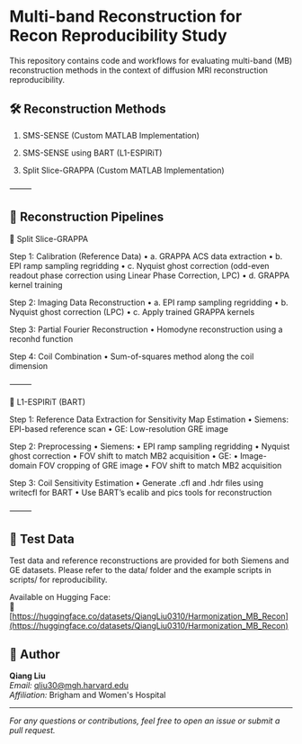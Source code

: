 # Multi-band Reconstruction for Recon Reproducibility Study

This repository contains code and workflows for evaluating multi-band (MB) reconstruction methods in the context of diffusion MRI reconstruction reproducibility.

## 🛠 Reconstruction Methods

1. SMS-SENSE (Custom MATLAB Implementation)

2. SMS-SENSE using BART (L1-ESPIRiT)

3. Split Slice-GRAPPA (Custom MATLAB Implementation)

⸻

## 🧾 Reconstruction Pipelines

🔹 Split Slice-GRAPPA

Step 1: Calibration (Reference Data)
	•	a. GRAPPA ACS data extraction
	•	b. EPI ramp sampling regridding
	•	c. Nyquist ghost correction (odd-even readout phase correction using Linear Phase Correction, LPC)
	•	d. GRAPPA kernel training

Step 2: Imaging Data Reconstruction
	•	a. EPI ramp sampling regridding
	•	b. Nyquist ghost correction (LPC)
	•	c. Apply trained GRAPPA kernels

Step 3: Partial Fourier Reconstruction
	•	Homodyne reconstruction using a reconhd function

Step 4: Coil Combination
	•	Sum-of-squares method along the coil dimension

⸻

🔹 L1-ESPIRiT (BART)

Step 1: Reference Data Extraction for Sensitivity Map Estimation
	•	Siemens: EPI-based reference scan
	•	GE: Low-resolution GRE image

Step 2: Preprocessing
	•	Siemens:
	•	EPI ramp sampling regridding
	•	Nyquist ghost correction
	•	FOV shift to match MB2 acquisition
	•	GE:
	•	Image-domain FOV cropping of GRE image
	•	FOV shift to match MB2 acquisition

Step 3: Coil Sensitivity Estimation
	•	Generate .cfl and .hdr files using writecfl for BART
	•	Use BART’s ecalib and pics tools for reconstruction

⸻

## 📂 Test Data

Test data and reference reconstructions are provided for both Siemens and GE datasets. Please refer to the data/ folder and the example scripts in scripts/ for reproducibility.

Available on Hugging Face:  
🔗 [https://huggingface.co/datasets/QiangLiu0310/Harmonization_MB_Recon](https://huggingface.co/datasets/QiangLiu0310/Harmonization_MB_Recon)

## 👤 Author

**Qiang Liu**  
*Email:* qliu30@mgh.harvard.edu  
*Affiliation:* Brigham and Women's Hospital

---

*For any questions or contributions, feel free to open an issue or submit a pull request.*
